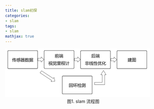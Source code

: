 ```yaml
---
title: slam初探
categories:
- slam
tags:
- slam
mathjax: true
---
```


<img src="初识slam/slam-structure.png" alt="slam 流程图" style="zoom:50%;" />

<center> 图1. slam 流程图 </center>

